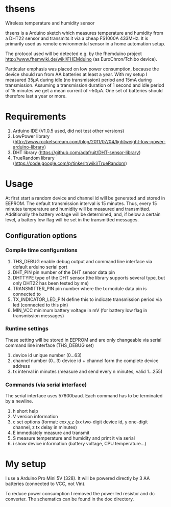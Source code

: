 # thsens
Wireless temperature and humidity sensor

thsens is a Arduino sketch which measures temperature and humidity
from a DHT22 sensor and transmits it via a cheap FS1000A 433MHz.
It is primarily used as remote environmental sensor in a home automation setup.

The protocol used will be detected e.g. by the fhemduino project http://www.fhemwiki.de/wiki/FHEMduino
(as EuroChron/Tchibo device).

Particular emphasis was placed on low power consumption, because the device should run from AA batteries
at least a year. With my setup I measured 35µA during idle (no transmission) period and 15mA during transmission.
Assuming a transmission duration of 1 second and idle period of 15 minutes we get a mean current of ~50µA.
One set of batteries should therefore last a year or more.

# Requirements
1. Arduino IDE (V1.0.5 used, did not test other versions)
2. LowPower library (http://www.rocketscream.com/blog/2011/07/04/lightweight-low-power-arduino-library)
3. DHT library (https://github.com/adafruit/DHT-sensor-library)
4. TrueRandom library (https://code.google.com/p/tinkerit/wiki/TrueRandom)

# Usage
At first start a random device and channel id will be generated and stored in EEPROM.
The default transmission interval is 15 minutes. Thus, every 15 minutes temperature and humidity will be
measured and transmitted. Additionally the battery voltage will be determined, and, if below a certain level,
a battery low flag will be set in the transmitted messages.

## Configuration options
### Compile time configurations
1. THS_DEBUG	enable debug output and command line interface via default arduino serial port
2. DHT_PIN	pin number of the DHT sensor data pin
3. DHTTYPE	type of the DHT sensor (the library supports several type, but only DHT22 has been tested by me)
4. TRANSMITTER_PIN	pin number where the tx module data pin is connected to
5. TX_INDICATOR_LED_PIN	define this  to indicate transmission period via led (connected to this pin)
6. MIN_VCC	minimum battery voltage in mV (for battery low flag in transmission messages)

### Runtime settings
These setting will be stored in EEPROM and are only changeable via serial command line interface (THS_DEBUG set)

1. device id	unique number (0...63)
2. channel	number (0...3) device id + channel form the complete device address
3. tx interval  in minutes (measure and send every n minutes, valid 1...255)

### Commands (via serial interface)
The serial interface uses 57600baud. Each command has to be terminated by a newline.

1. h	short help
2. V	version information
3. c	set options (format: cxx,y,z  (xx two-digit device id, y one-digit channel, z tx delay in minutes)
4. E	immediately measure and transmit
5. S	measure temperature and humidity and print it via serial
6. i	show device information (battery voltage, CPU temperature...)

# My setup
I use a Arduino Pro Mini 5V (328). It will be powered directly by 3 AA batteries (connected to VCC, not Vin).

To reduce power consumption I removed the power led resistor and dc converter.
The schematics can be found in the doc directory.

